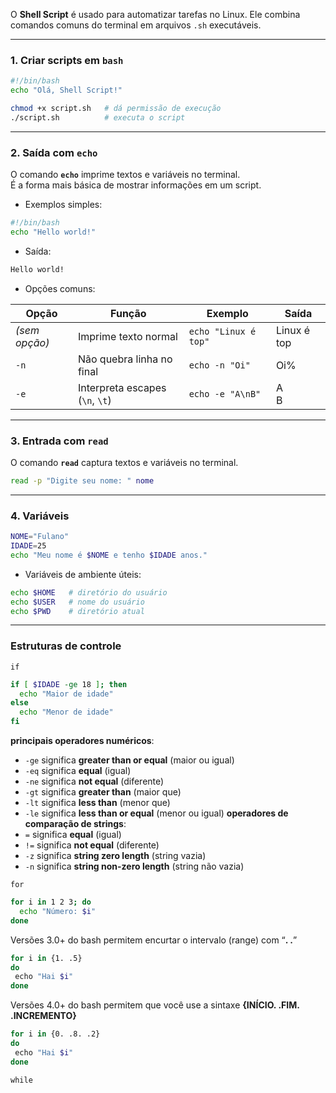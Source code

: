 
O **Shell Script** é usado para automatizar tarefas no Linux. Ele combina comandos comuns do terminal em arquivos `.sh` executáveis.

---
### 1. Criar scripts em `bash`

```bash
#!/bin/bash
echo "Olá, Shell Script!"
```

```bash
chmod +x script.sh   # dá permissão de execução
./script.sh          # executa o script
```

---
### 2. Saída com `echo`

O comando **`echo`** imprime textos e variáveis no terminal.  
É a forma mais básica de mostrar informações em um script.

- Exemplos simples:
```bash
#!/bin/bash
echo "Hello world!"
```

- Saída:
```bash
Hello world!
```

- Opções comuns:

| Opção         | Função                          | Exemplo              | Saída       |
| ------------- | ------------------------------- | -------------------- | ----------- |
| _(sem opção)_ | Imprime texto normal            | `echo "Linux é top"` | Linux é top |
| `-n`          | Não quebra linha no final       | `echo -n "Oi"`       | Oi%         |
| `-e`          | Interpreta escapes (`\n`, `\t`) | `echo -e "A\nB"`     | A  <br>B    |

---
### 3. Entrada com `read`

O comando **`read`** captura textos e variáveis no terminal.  

```bash
read -p "Digite seu nome: " nome
```

---
### 4. Variáveis

```bash
NOME="Fulano"
IDADE=25
echo "Meu nome é $NOME e tenho $IDADE anos."
```
- Variáveis de ambiente úteis:
```bash
echo $HOME   # diretório do usuário
echo $USER   # nome do usuário
echo $PWD    # diretório atual
```

---

### Estruturas de controle

`if`
```bash
if [ $IDADE -ge 18 ]; then
  echo "Maior de idade"
else
  echo "Menor de idade"
fi
```
**principais operadores numéricos**:
- `-ge` significa **greater than or equal** (maior ou igual)  
- `-eq` significa **equal** (igual)  
- `-ne` significa **not equal** (diferente)  
- `-gt` significa **greater than** (maior que)  
- `-lt` significa **less than** (menor que)  
- `-le` significa **less than or equal** (menor ou igual) 
**operadores de comparação de strings**:
- `=` significa **equal** (igual)
- `!=` significa **not equal** (diferente)
- `-z` significa **string zero length** (string vazia)
- `-n` significa **string non-zero length** (string não vazia)

`for`
```bash
for i in 1 2 3; do
  echo "Número: $i"
done
```

Versões 3.0+ do bash permitem encurtar o intervalo (range) com “**. .**”
```bash
for i in {1. .5}
do
 echo "Hai $i"
done
```

Versões 4.0+ do bash permitem que você use a sintaxe **{INÍCIO. .FIM. .INCREMENTO}**
```bash
for i in {0. .8. .2}
do
 echo "Hai $i"
done
```

`while`
```bash

```